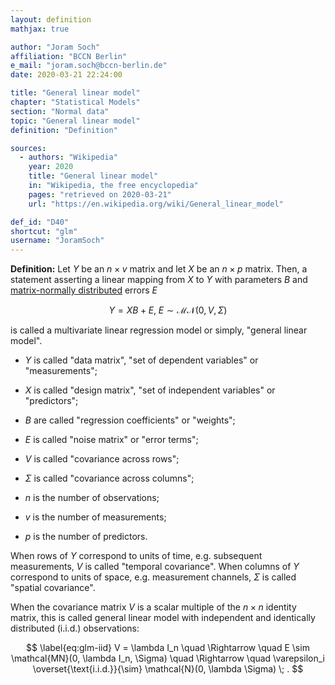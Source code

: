 ```yaml
---
layout: definition
mathjax: true

author: "Joram Soch"
affiliation: "BCCN Berlin"
e_mail: "joram.soch@bccn-berlin.de"
date: 2020-03-21 22:24:00

title: "General linear model"
chapter: "Statistical Models"
section: "Normal data"
topic: "General linear model"
definition: "Definition"

sources:
  - authors: "Wikipedia"
    year: 2020
    title: "General linear model"
    in: "Wikipedia, the free encyclopedia"
    pages: "retrieved on 2020-03-21"
    url: "https://en.wikipedia.org/wiki/General_linear_model"

def_id: "D40"
shortcut: "glm"
username: "JoramSoch"
---
```



**Definition:** Let $Y$ be an $n \times v$ matrix and let $X$ be an $n \times p$ matrix. Then, a statement asserting a linear mapping from $X$ to $Y$ with parameters $B$ and [matrix-normally distributed](/D/matn) errors $E$

$$ \label{eq:glm}
Y = X B + E, \; E \sim \mathcal{MN}(0, V, \Sigma)
$$

is called a multivariate linear regression model or simply, "general linear model".

* $Y$ is called "data matrix", "set of dependent variables" or "measurements";

* $X$ is called "design matrix", "set of independent variables" or "predictors";

* $B$ are called "regression coefficients" or "weights";

* $E$ is called "noise matrix" or "error terms";

* $V$ is called "covariance across rows";

* $\Sigma$ is called "covariance across columns";

* $n$ is the number of observations;

* $v$ is the number of measurements;

* $p$ is the number of predictors.

When rows of $Y$ correspond to units of time, e.g. subsequent measurements, $V$ is called "temporal covariance". When columns of $Y$ correspond to units of space, e.g. measurement channels, $\Sigma$ is called "spatial covariance".

When the covariance matrix $V$ is a scalar multiple of the $n \times n$ identity matrix, this is called general linear model with independent and identically distributed (i.i.d.) observations:

$$ \label{eq:glm-iid}
V = \lambda I_n \quad \Rightarrow \quad E \sim \mathcal{MN}(0, \lambda I_n, \Sigma) \quad \Rightarrow \quad \varepsilon_i \overset{\text{i.i.d.}}{\sim} \mathcal{N}(0, \lambda \Sigma) \; .
$$